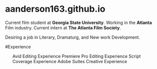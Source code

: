 # aanderson163.github.io

Current film student at **Georgia State University**. Working in the **Atlanta** Film industry. Current intern at **The Atlanta Film Society**. <p> Desiring a job in Literary, Dramaturg, and New work Development.<p>

#Experience 
<ol>
<lil>Avid Editing Experience 
<lil>Premiere Pro Editing Experience 
<lil>Script Coverage Experience
<lil>Adobe Suites Creative Experience